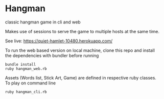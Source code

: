 # Hangman
classic hangman game in cli and web

Makes use of sessions to serve the game to multiple hosts at the same time.

See live: https://quiet-hamlet-10480.herokuapp.com/

To run the web based version on local machine, clone this repo and install the dependencies with bundler before running
```
bundle install
ruby hangman_web.rb
```

Assets (Words list, Stick Art, Game) are defined in respective ruby classes. To play on command line
```
ruby hangman_cli.rb
```
